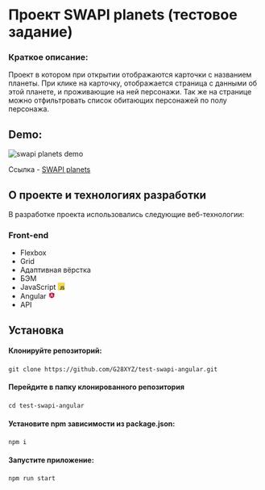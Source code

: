 # Проект SWAPI planets (тестовое задание)

### Краткое описание:

Проект в котором при открытии отображаются карточки с названием планеты. При клике на карточку, отображается страница с данными об этой планете, и проживающие на ней персонажи. Так же на странице можно отфильтровать список обитающих персонажей по полу персонажа.

## Demo:

<img src="https://github.com/G28XYZ/G28XYZ/blob/main/images/demo-swapi-planet.gif" alt="swapi planets demo" />

Ссылка - [SWAPI planets](https://g28xyz.github.io/test-swapi-angular/)

## О проекте и технологиях разработки

В разработке проекта использовались следующие веб-технологии:

### Front-end

<ul>
  <li>Flexbox</li>
  <li>Grid</li>
  <li>Адаптивная вёрстка</li>
  <li>БЭМ</li>
  <li>JavaScript <img style="width: 3%" src="https://github.com/github/explore/blob/main/topics/javascript/javascript.png" alt="JavaScript">
  </li>
    <li>Angular <img style="width: 3%" src="https://github.com/github/explore/blob/main/topics/angular/angular.png" alt="Angular"></li>
    <li>API</li>
</ul>

## Установка

#### Клонируйте репозиторий:

`git clone https://github.com/G28XYZ/test-swapi-angular.git`

#### Перейдите в папку клонированного репозитория

`cd test-swapi-angular`

#### Установите npm зависимости из package.json:

`npm i`

#### Запустите приложение:

`npm run start`
